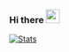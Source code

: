 ### Hi there <img src="https://github.com/iva1010/iva1010/blob/main/dance.gif" width="25px">

[![Stats](https://github-readme-stats.vercel.app/api?username=iva1010&title_color=f85149&icon_color=f85149&text_color=f85149&bg_color=0d1117&border_color=f85149&show_icons=true)](https://github.com/iva1010?tab=repositories)
